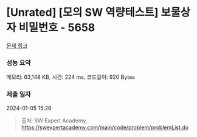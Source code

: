 # [Unrated] [모의 SW 역량테스트] 보물상자 비밀번호 - 5658 

[문제 링크](https://swexpertacademy.com/main/code/problem/problemDetail.do?contestProbId=AWXRUN9KfZ8DFAUo) 

### 성능 요약

메모리: 63,148 KB, 시간: 224 ms, 코드길이: 920 Bytes

### 제출 일자

2024-01-05 15:26



> 출처: SW Expert Academy, https://swexpertacademy.com/main/code/problem/problemList.do